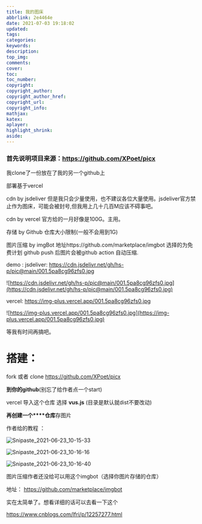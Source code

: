 ```yaml
---
title: 我的图床
abbrlink: 2e4464e
date: 2021-07-03 19:18:02
updated:
tags:
categories:
keywords:
description:
top_img:
comments:
cover:
toc:
toc_number:
copyright:
copyright_author:
copyright_author_href:
copyright_url:
copyright_info:
mathjax:
katex:
aplayer:
highlight_shrink:
aside:
---
```


### 首先说明项目来源：https://github.com/XPoet/picx 

我clone了一份放在了我的另一个github上

部署基于vercel

cdn by jsdeliver 但是我只会少量使用，也不建议各位大量使用。jsdeliver官方禁止作为图床，可能会被封号,但我用上几十几百M应该不碍事吧。

cdn by vercel 官方给的一月好像是100G。主用。

存储 by Github 仓库大小限制(一般不会用到1G)

图片压缩 by imgBot  地址https://github.com/marketplace/imgbot 选择的为免费计划 github push 后图片会被github action 自动压缩.

demo : jsdeliver:  https://cdn.jsdelivr.net/gh/hs-p/pic@main/001.5pa8cg96zfs0.jpg

![https://cdn.jsdelivr.net/gh/hs-p/pic@main/001.5pa8cg96zfs0.jpg](https://cdn.jsdelivr.net/gh/hs-p/pic@main/001.5pa8cg96zfs0.jpg)

vercel: https://img-plus.vercel.app/001.5pa8cg96zfs0.jpg

![https://img-plus.vercel.app/001.5pa8cg96zfs0.jpg](https://img-plus.vercel.app/001.5pa8cg96zfs0.jpg)

等我有时间再搞吧。

# 搭建：

fork 或者 clone https://github.com/XPoet/picx

**到你的github**(别忘了给作者点一个start)

vercel 导入这个仓库 选择 **vus.js**  (目录是默认就dist不要改动)

**再创建一个****仓库**存图片

作者给的教程 ：

![Snipaste_2021-06-23_10-15-33](https://cdn.jsdelivr.net/gh/hs-p/pic@main/Snipaste_2021-06-23_10-15-33.3wdz5f0tnb20.png)



![Snipaste_2021-06-23_10-16-16](https://cdn.jsdelivr.net/gh/hs-p/pic@main/Snipaste_2021-06-23_10-16-16.6nutemmkips0.png)

![Snipaste_2021-06-23_10-16-40](https://cdn.jsdelivr.net/gh/hs-p/pic@main/Snipaste_2021-06-23_10-16-40.2xgsd8rpm3a0.png)

图片压缩作者还没给可以用这个imgbot（选择你图片存储的仓库）

地址： https://github.com/marketplace/imgbot

实在太简单了。想看详细的话可以去看一下这个

https://www.cnblogs.com/lfri/p/12257277.html
